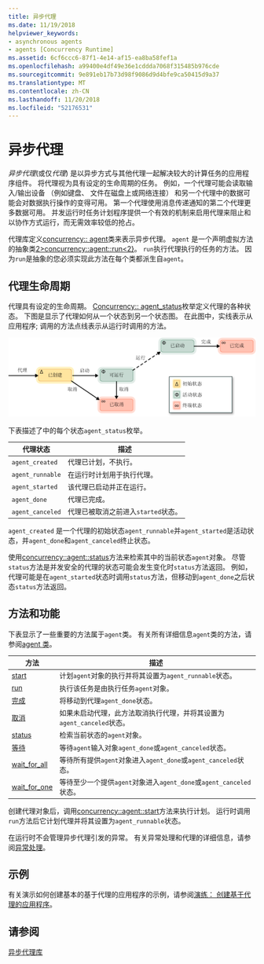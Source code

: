 ```yaml
---
title: 异步代理
ms.date: 11/19/2018
helpviewer_keywords:
- asynchronous agents
- agents [Concurrency Runtime]
ms.assetid: 6cf6ccc6-87f1-4e14-af15-ea8ba58fef1a
ms.openlocfilehash: a99400e4df49e36e1cddda7068f315485b976cde
ms.sourcegitcommit: 9e891eb17b73d98f9086d9d4bfe9ca50415d9a37
ms.translationtype: MT
ms.contentlocale: zh-CN
ms.lasthandoff: 11/20/2018
ms.locfileid: "52176531"
---
```

# <a name="asynchronous-agents"></a>异步代理

*异步代理*(或仅*代理*) 是以异步方式与其他代理一起解决较大的计算任务的应用程序组件。 将代理视为具有设定的生命周期的任务。 例如，一个代理可能会读取输入/输出设备 （例如键盘、 文件在磁盘上或网络连接） 和另一个代理中的数据可能会对数据执行操作的变得可用。 第一个代理使用消息传递通知的第二个代理更多数据可用。 并发运行时任务计划程序提供一个有效的机制来启用代理来阻止和以协作方式运行，而无需效率较低的抢占。

代理库定义[concurrency:: agent](../../parallel/concrt/reference/agent-class.md)类来表示异步代理。 `agent` 是一个声明虚拟方法的抽象类[2&gt;concurrency::agent::run&lt;2}](reference/agent-class.md#run)。 `run`执行代理执行的任务的方法。 因为`run`是抽象的您必须实现此方法在每个类都派生自`agent`。

## <a name="agent-life-cycle"></a>代理生命周期

代理具有设定的生命周期。 [Concurrency:: agent_status](reference/concurrency-namespace-enums.md#agent_status)枚举定义代理的各种状态。 下图是显示了代理如何从一个状态到另一个状态图。 在此图中，实线表示从应用程序; 调用的方法点线表示从运行时调用的方法。

![代理状态关系图](../../parallel/concrt/media/agentstate.png "代理状态图")

下表描述了中的每个状态`agent_status`枚举。

|代理状态|描述|
|-----------------|-----------------|
|`agent_created`|代理已计划，不执行。|
|`agent_runnable`|在运行时计划用于执行代理。|
|`agent_started`|该代理已启动并正在运行。|
|`agent_done`|代理已完成。|
|`agent_canceled`|代理已被取消之前进入`started`状态。|

`agent_created` 是一个代理的初始状态`agent_runnable`并`agent_started`是活动状态，并`agent_done`和`agent_canceled`终止状态。

使用[concurrency::agent::status](reference/agent-class.md#status)方法来检索其中的当前状态`agent`对象。 尽管`status`方法是并发安全的代理的状态可能会发生变化时`status`方法返回。 例如，代理可能是在`agent_started`状态时调用`status`方法，但移动到`agent_done`之后状态`status`方法返回。

## <a name="methods-and-features"></a>方法和功能

下表显示了一些重要的方法属于`agent`类。 有关所有详细信息`agent`类的方法，请参阅[agent 类](../../parallel/concrt/reference/agent-class.md)。

|方法|描述|
|------------|-----------------|
|[start](reference/agent-class.md#start)|计划`agent`对象的执行并将其设置为`agent_runnable`状态。|
|[run](reference/agent-class.md#run)|执行该任务是由执行任务`agent`对象。|
|[完成](reference/agent-class.md#done)|将移动到代理`agent_done`状态。|
|[取消](../../parallel/concrt/cancellation-in-the-ppl.md#cancel)|如果未启动代理，此方法取消执行代理，并将其设置为`agent_canceled`状态。|
|[status](reference/agent-class.md#status)|检索当前状态的`agent`对象。|
|[等待](reference/agent-class.md#wait)|等待`agent`输入对象`agent_done`或`agent_canceled`状态。|
|[wait_for_all](reference/agent-class.md#wait_for_all)|等待所有提供`agent`对象进入`agent_done`或`agent_canceled`状态。|
|[wait_for_one](reference/agent-class.md#wait_for_one)|等待至少一个提供`agent`对象进入`agent_done`或`agent_canceled`状态。|

创建代理对象后，调用[concurrency::agent::start](reference/agent-class.md#start)方法来执行计划。 运行时调用`run`方法后它计划代理并将其设置为`agent_runnable`状态。

在运行时不会管理异步代理引发的异常。 有关异常处理和代理的详细信息，请参阅[异常处理](../../parallel/concrt/exception-handling-in-the-concurrency-runtime.md)。

## <a name="example"></a>示例

有关演示如何创建基本的基于代理的应用程序的示例，请参阅[演练： 创建基于代理的应用程序](../../parallel/concrt/walkthrough-creating-an-agent-based-application.md)。

## <a name="see-also"></a>请参阅

[异步代理库](../../parallel/concrt/asynchronous-agents-library.md)

